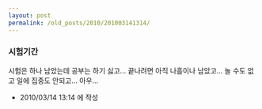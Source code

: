 ```yaml
---
layout: post
permalink: /old_posts/2010/201003141314/
---
```


### 시험기간


시험은 하나 남았는데 공부는 하기 싫고... 끝나려면 아직 나흘이나 남았고... 놀 수도 없고 일에 집중도 안되고... 아우...




- 2010/03/14 13:14 에 작성